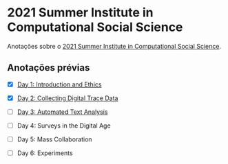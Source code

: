 
<!-- README.md is generated from README.Rmd. Please edit that file -->

# 2021 Summer Institute in Computational Social Science

<!-- badges: start -->
<!-- badges: end -->

Anotações sobre o [2021 Summer Institute in Computational Social
Science](https://sicss.io/2021/fgv-dapp-brazil/).

## Anotações prévias

-   [x] [Day 1: Introduction and
    Ethics](notes/Day_1-Introduction_and_Ethics/README.md)

-   [x] [Day 2: Collecting Digital Trace
    Data](notes/Day_2-Collecting_Digital_Trace_Data/README.md)

-   [ ] [Day 3: Automated Text
    Analysis](notes/Day_3-Automated_Text_Analysis/README.md)

-   [ ] Day 4: Surveys in the Digital Age

-   [ ] Day 5: Mass Collaboration

-   [ ] Day 6: Experiments
